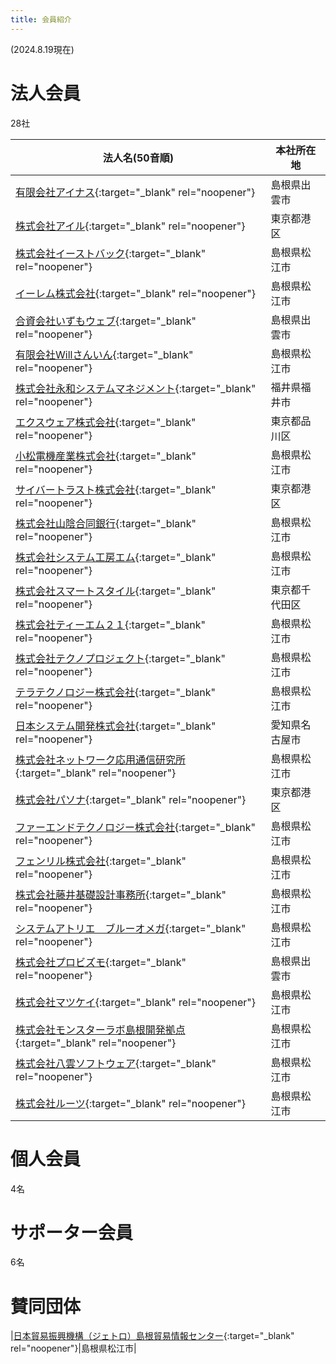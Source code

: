 ```yaml
---
title: 会員紹介
---
```

(2024.8.19現在)  

# 法人会員
28社

|法人名(50音順)|本社所在地|
|---|---|
|[有限会社アイナス](http://www.inas.co.jp/){:target="_blank" rel="noopener"}|島根県出雲市|
|[株式会社アイル](https://www.ill.co.jp/){:target="_blank" rel="noopener"}|東京都港区|
|[株式会社イーストバック](https://www.eastback.co.jp/){:target="_blank" rel="noopener"}|島根県松江市|
|[イーレム株式会社](https://ylem.jp/){:target="_blank" rel="noopener"}|島根県松江市|
|[合資会社いずもウェブ](http://www.izumoweb.com/){:target="_blank" rel="noopener"}|島根県出雲市|
|[有限会社Willさんいん](https://www.will3in.co.jp/){:target="_blank" rel="noopener"}|島根県松江市|
|[株式会社永和システムマネジメント](https://www.esm.co.jp/){:target="_blank" rel="noopener"}|福井県福井市|
|[エクスウェア株式会社](https://www.xware.co.jp/){:target="_blank" rel="noopener"}|東京都品川区|
|[小松電機産業株式会社](https://www.komatsuelec.co.jp/){:target="_blank" rel="noopener"}|島根県松江市|
|[サイバートラスト株式会社](https://www.cybertrust.co.jp/){:target="_blank" rel="noopener"}|東京都港区|
|[株式会社山陰合同銀行](https://www.gogin.co.jp/){:target="_blank" rel="noopener"}|島根県松江市|
|[株式会社システム工房エム](http://www.kouboum.co.jp/){:target="_blank" rel="noopener"}|島根県松江市|
|[株式会社スマートスタイル](https://www.s-style.co.jp/){:target="_blank" rel="noopener"}|東京都千代田区|
|[株式会社ティーエム２１](http://www.tm-21.com/){:target="_blank" rel="noopener"}|島根県松江市|
|[株式会社テクノプロジェクト](https://www.tpj.co.jp/){:target="_blank" rel="noopener"}|島根県松江市|
|[テラテクノロジー株式会社](https://www.teratech.co.jp/){:target="_blank" rel="noopener"}|島根県松江市|
|[日本システム開発株式会社](https://www.nskint.co.jp/){:target="_blank" rel="noopener"}|愛知県名古屋市|
|[株式会社ネットワーク応用通信研究所](https://www.netlab.jp/){:target="_blank" rel="noopener"}|島根県松江市|
|[株式会社パソナ](https://www.pasonatech.co.jp/){:target="_blank" rel="noopener"}|東京都港区|
|[ファーエンドテクノロジー株式会社](https://www.farend.co.jp/){:target="_blank" rel="noopener"}|島根県松江市|
|[フェンリル株式会社](https://www.fenrir-inc.com/){:target="_blank" rel="noopener"}|島根県松江市|
|[株式会社藤井基礎設計事務所](http://www.fujii-kiso.co.jp/){:target="_blank" rel="noopener"}|島根県松江市|
|[システムアトリエ　ブルーオメガ](https://blueomega.jp/){:target="_blank" rel="noopener"}|島根県松江市|
|[株式会社プロビズモ](https://www.probizmo.co.jp/){:target="_blank" rel="noopener"}|島根県出雲市|
|[株式会社マツケイ](http://www.matsukei.co.jp/){:target="_blank" rel="noopener"}|島根県松江市|
|[株式会社モンスターラボ島根開発拠点](https://monstar-lab.com/){:target="_blank" rel="noopener"}|島根県松江市|
|[株式会社八雲ソフトウェア](https://8clouds.co.jp/){:target="_blank" rel="noopener"}|島根県松江市|
|[株式会社ルーツ](http://tokyo-roots.selfip.com/){:target="_blank" rel="noopener"}|島根県松江市|

# 個人会員
4名

# サポーター会員
6名

# 賛同団体

|[日本貿易振興機構（ジェトロ）島根貿易情報センター](https://www.jetro.go.jp/){:target="_blank" rel="noopener"}|島根県松江市|
